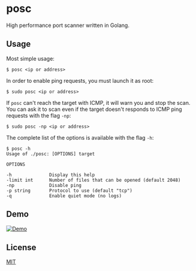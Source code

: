 # posc

High performance port scanner written in Golang.

## Usage

Most simple usage:

```
$ posc <ip or address>
```

In order to enable ping requests, you must launch it as root:

```
$ sudo posc <ip or address>
```

If `posc` can't reach the target with ICMP, it will warn you and stop the scan. You can ask it to scan even if the target doesn't responds to ICMP ping requests with the flag `-np`:

```
$ sudo posc -np <ip or address>
```

The complete list of the options is available with the flag `-h`:

```
$ posc -h
Usage of ./posc: [OPTIONS] target

OPTIONS

-h              Display this help
-limit int      Number of files that can be opened (default 2048)
-np             Disable ping
-p string       Protocol to use (default "tcp")
-q              Enable quiet mode (no logs)
```

## Demo

[![Demo](https://asciinema.org/a/pXWO6QoLBlqufMwoIhcILyvF7.svg)](https://asciinema.org/a/pXWO6QoLBlqufMwoIhcILyvF7)

## License

[MIT](https://choosealicense.com/licenses/mit/)